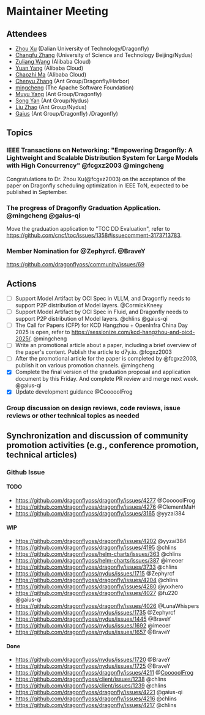 # Maintainer Meeting

## Attendees

- [Zhou Xu](https://github.com/fcgxz2003) (Dalian University of Technology/Dragonfly)
- [Changfu Zhang](https://github.com/BraveY) (University of Science and Technology Beijing/Nydus)
- [Zuliang Wang](https://github.com/CooooolFrog) (Alibaba Cloud)
- [Yuan Yang](https://github.com/yyzai384) (Alibaba Cloud)
- [Chaozhi Ma](https://github.com/ClementMaH) (Alibaba Cloud)
- [Chenyu Zhang](https://github.com/chlins) (Ant Group/Dragonfly/Harbor)
- [mingcheng](https://github.com/mingcheng) (The Apache Software Foundation)
- [Muyu Yang](https://github.com/LunaWhispers) (Ant Group/Dragonfly)
- [Song Yan](https://github.com/imeoer) (Ant Group/Nydus)
- [Liu Zhao](https://github.com/BraveY) (Ant Group/Nydus)
- [Gaius](https://github.com/gaius-qi) (Ant Group/Dragonfly)
  /Dragonfly)

## Topics

### IEEE Transactions on Networking: "Empowering Dragonfly: A Lightweight and Scalable Distribution System for Large Models with High Concurrency" @fcgxz2003 @mingcheng

Congratulations to Dr. Zhou Xu(@fcgxz2003) on the acceptance of the paper on Dragonfly scheduling optimization in IEEE ToN, expected to be published in September.

### The progress of Dragonfly Graduation Application. @mingcheng @gaius-qi

Move the graduation application to "TOC DD Evaluation", refer to https://github.com/cncf/toc/issues/1358#issuecomment-3173713783.

### Member Nomination for @Zephyrcf. @BraveY

https://github.com/dragonflyoss/community/issues/69

## Actions

- [ ] Support Model Artifact by OCI Spec in VLLM, and Dragonfly needs to support P2P distribution of Model layers. @CormickKneey
- [ ] Support Model Artifact by OCI Spec in Fluid, and Dragonfly needs to support P2P distribution of Model layers. @chlins @gaius-qi
- [ ] The Call for Papers (CFP) for KCD Hangzhou + OpenInfra China Day 2025 is open, refer to https://sessionize.com/kcd-hangzhou-and-oicd-2025/. @mingcheng
- [ ] Write an promotional article about a paper, including a brief overview of the paper's content. Publish the article to d7y.io. @fcgxz2003
- [ ] After the promotional article for the paper is completed by @fcgxz2003, publish it on various promotion channels. @mingcheng
- [x] Complete the final version of the graduation proposal and application document by this Friday. And complete PR review and merge next week. @gaius-qi
- [x] Update development guidance @CooooolFrog

### Group discussion on design reviews, code reviews, issue reviews or other technical topics as needed

## Synchronization and discussion of community promotion activities (e.g., conference promotion, technical articles)

### Github Issue

#### TODO

- https://github.com/dragonflyoss/dragonfly/issues/4277 @CooooolFrog
- https://github.com/dragonflyoss/dragonfly/issues/4276 @ClementMaH
- https://github.com/dragonflyoss/dragonfly/issues/3165 @yyzai384

#### WIP

- https://github.com/dragonflyoss/dragonfly/issues/4202 @yyzai384
- https://github.com/dragonflyoss/dragonfly/issues/4195 @chlins
- https://github.com/dragonflyoss/helm-charts/issues/363 @chlins
- https://github.com/dragonflyoss/helm-charts/issues/387 @imeoer
- https://github.com/dragonflyoss/dragonfly/issues/3733 @chlins
- https://github.com/dragonflyoss/nydus/issues/1715 @Zephyrcf
- https://github.com/dragonflyoss/dragonfly/issues/4204 @chlins
- https://github.com/dragonflyoss/dragonfly/issues/4280 @yxxhero
- https://github.com/dragonflyoss/dragonfly/issues/4027 @fu220 @gaius-qi
- https://github.com/dragonflyoss/dragonfly/issues/4026 @LunaWhispers
- https://github.com/dragonflyoss/nydus/issues/1735 @Zephyrcf
- https://github.com/dragonflyoss/nydus/issues/1445 @BraveY
- https://github.com/dragonflyoss/nydus/issues/1692 @imeoer
- https://github.com/dragonflyoss/nydus/issues/1657 @BraveY

#### Done

- https://github.com/dragonflyoss/nydus/issues/1720 @BraveY
- https://github.com/dragonflyoss/nydus/issues/1725 @BraveY
- https://github.com/dragonflyoss/dragonfly/issues/4211 @[CooooolFrog](https://github.com/CooooolFrog)
- https://github.com/dragonflyoss/client/issues/1238 @chlins
- https://github.com/dragonflyoss/client/issues/1239 @chlins
- https://github.com/dragonflyoss/dragonfly/issues/4221 @gaius-qi
- https://github.com/dragonflyoss/dragonfly/issues/4216 @chlins
- https://github.com/dragonflyoss/dragonfly/issues/4217 @chlins
